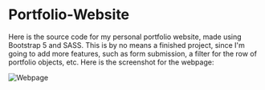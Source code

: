 # Portfolio-Website
Here is the source code for my personal portfolio website, made using Bootstrap 5 and SASS. This is by no means a finished project, since I'm going to add more features, such as form submission, a filter for the row of portfolio objects, etc. Here is the screenshot for the webpage:

![Webpage](/assets/webpage-screenshot.jpg)

